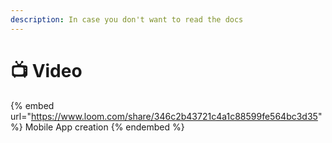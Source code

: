 ```yaml
---
description: In case you don't want to read the docs
---
```


# 📺 Video

{% embed url="https://www.loom.com/share/346c2b43721c4a1c88599fe564bc3d35" %}
Mobile App creation
{% endembed %}

